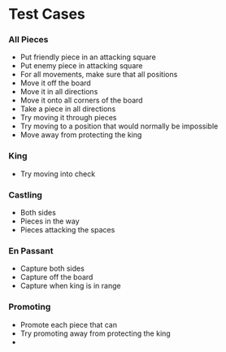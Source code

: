# Test Cases

### All Pieces
- Put friendly piece in an attacking square
- Put enemy piece in attacking square
- For all movements, make sure that all positions 
- Move it off the board
- Move it in all directions
- Move it onto all corners of the board
- Take a piece in all directions
- Try moving it through pieces
- Try moving to a position that would normally be impossible
- Move away from protecting the king

### King
- Try moving into check

### Castling
- Both sides
- Pieces in the way
- Pieces attacking the spaces

### En Passant
- Capture both sides
- Capture off the board
- Capture when king is in range

### Promoting
- Promote each piece that can
- Try promoting away from protecting the king
- 